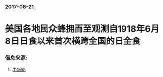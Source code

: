 ### [2017-08-21](/news/2017/08/21/index.md)

##### 
#  美国各地民众蜂拥而至观测自1918年6月8日日食以来首次横跨全国的日全食 




### 信息来源:

1. [中新網](http://www.chinanews.com/gj/2017/08-20/8309237.shtml)
